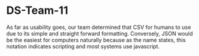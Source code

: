 # DS-Team-11
As far as usability goes, our team determined that CSV for humans to use due to its simple and straight forward formatting. Conversely, JSON would be the easiest  for computers naturally because as  the name states, this notation indicates scripting and most systems use javascript.
